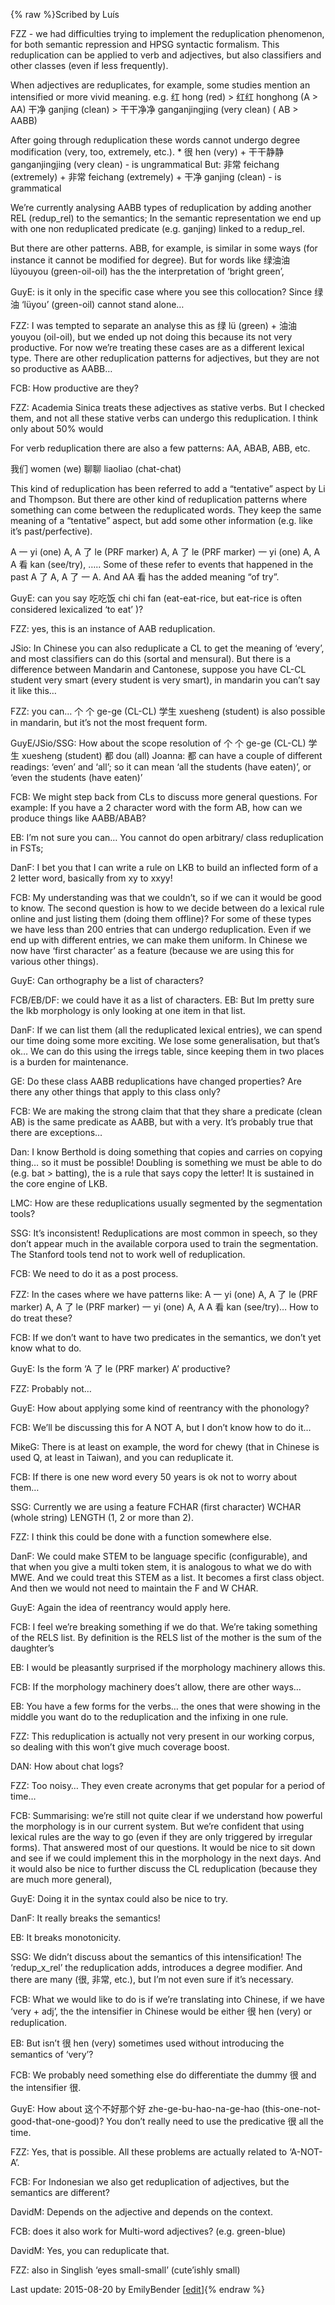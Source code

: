 {% raw %}Scribed by Luís

FZZ - we had difficulties trying to implement the reduplication
phenomenon, for both semantic repression and HPSG syntactic formalism.
This reduplication can be applied to verb and adjectives, but also
classifiers and other classes (even if less frequently).

When adjectives are reduplicates, for example, some studies mention an
intensified or more vivid meaning. e.g. 红 hong (red) &gt; 红红 honghong
(A &gt; AA) 干净 ganjing (clean) &gt; 干干净净 ganganjingjing (very
clean) ( AB &gt; AABB)

After going through reduplication these words cannot undergo degree
modification (very, too, extremely, etc.). \* 很 hen (very) + 干干静静
ganganjingjing (very clean) - is ungrammatical But: 非常 feichang
(extremely) + 非常 feichang (extremely) + 干净 ganjing (clean) - is
grammatical

We’re currently analysing AABB types of reduplication by adding another
REL (redup\_rel) to the semantics; In the semantic representation we end
up with one non reduplicated predicate (e.g. ganjing) linked to a
redup\_rel.

But there are other patterns. ABB, for example, is similar in some ways
(for instance it cannot be modified for degree). But for words like
绿油油 lüyouyou (green-oil-oil) has the the interpretation of ‘bright
green’,

GuyE: is it only in the specific case where you see this collocation?
Since 绿油 ‘lüyou’ (green-oil) cannot stand alone…

FZZ: I was tempted to separate an analyse this as 绿 lü (green) + 油油
youyou (oil-oil), but we ended up not doing this because its not very
productive. For now we’re treating these cases are as a different
lexical type. There are other reduplication patterns for adjectives, but
they are not so productive as AABB…

FCB: How productive are they?

FZZ: Academia Sinica treats these adjectives as stative verbs. But I
checked them, and not all these stative verbs can undergo this
reduplication. I think only about 50% would

For verb reduplication there are also a few patterns: AA, ABAB, ABB,
etc.

我们 women (we) 聊聊 liaoliao (chat-chat)

This kind of reduplication has been referred to add a “tentative” aspect
by Li and Thompson. But there are other kind of reduplication patterns
where something can come between the reduplicated words. They keep the
same meaning of a “tentative” aspect, but add some other information
(e.g. like it’s past/perfective).

A 一 yi (one) A, A 了 le (PRF marker) A, A 了 le (PRF marker) 一 yi
(one) A, A A 看 kan (see/try), ….. Some of these refer to events that
happened in the past A 了 A, A 了 一 A. And AA 看 has the added meaning
“of try”.

GuyE: can you say 吃吃饭 chi chi fan (eat-eat-rice, but eat-rice is
often considered lexicalized ‘to eat’ )?

FZZ: yes, this is an instance of AAB reduplication.

JSio: In Chinese you can also reduplicate a CL to get the meaning of
‘every’, and most classifiers can do this (sortal and mensural). But
there is a difference between Mandarin and Cantonese, suppose you have
CL-CL student very smart (every student is very smart), in mandarin you
can’t say it like this…

FZZ: you can… 个 个 ge-ge (CL-CL) 学生 xuesheng (student) is also
possible in mandarin, but it’s not the most frequent form.

GuyE/JSio/SSG: How about the scope resolution of 个 个 ge-ge (CL-CL)
学生 xuesheng (student) 都 dou (all) Joanna: 都 can have a couple of
different readings: ‘even’ and ‘all’; so it can mean ‘all the students
(have eaten)’, or ‘even the students (have eaten)’

FCB: We might step back from CLs to discuss more general questions. For
example: If you have a 2 character word with the form AB, how can we
produce things like AABB/ABAB?

EB: I’m not sure you can… You cannot do open arbitrary/ class
reduplication in FSTs;

DanF: I bet you that I can write a rule on LKB to build an inflected
form of a 2 letter word, basically from xy to xxyy!

FCB: My understanding was that we couldn’t, so if we can it would be
good to know. The second question is how to we decide between do a
lexical rule online and just listing them (doing them offline)? For some
of these types we have less than 200 entries that can undergo
reduplication. Even if we end up with different entries, we can make
them uniform. In Chinese we now have ‘first character’ as a feature
(because we are using this for various other things).

GuyE: Can orthography be a list of characters?

FCB/EB/DF: we could have it as a list of characters. EB: But Im pretty
sure the lkb morphology is only looking at one item in that list.

DanF: If we can list them (all the reduplicated lexical entries), we can
spend our time doing some more exciting. We lose some generalisation,
but that’s ok… We can do this using the irregs table, since keeping them
in two places is a burden for maintenance.

GE: Do these class AABB reduplications have changed properties? Are
there any other things that apply to this class only?

FCB: We are making the strong claim that that they share a predicate
(clean AB) is the same predicate as AABB, but with a very. It’s probably
true that there are exceptions…

Dan: I know Berthold is doing something that copies and carries on
copying thing… so it must be possible! Doubling is something we must be
able to do (e.g. bat &gt; batting), the is a rule that says copy the
letter! It is sustained in the core engine of LKB.

LMC: How are these reduplications usually segmented by the segmentation
tools?

SSG: It’s inconsistent! Reduplications are most common in speech, so
they don’t appear much in the available corpora used to train the
segmentation. The Stanford tools tend not to work well of reduplication.

FCB: We need to do it as a post process.

FZZ: In the cases where we have patterns like: A 一 yi (one) A, A 了 le
(PRF marker) A, A 了 le (PRF marker) 一 yi (one) A, A A 看 kan
(see/try)… How to do treat these?

FCB: If we don’t want to have two predicates in the semantics, we don’t
yet know what to do.

GuyE: Is the form ‘A 了 le (PRF marker) A’ productive?

FZZ: Probably not…

GuyE: How about applying some kind of reentrancy with the phonology?

FCB: We’ll be discussing this for A NOT A, but I don’t know how to do
it…

MikeG: There is at least on example, the word for chewy (that in Chinese
is used Q, at least in Taiwan), and you can reduplicate it.

FCB: If there is one new word every 50 years is ok not to worry about
them…

SSG: Currently we are using a feature FCHAR (first character) WCHAR
(whole string) LENGTH (1, 2 or more than 2).

FZZ: I think this could be done with a function somewhere else.

DanF: We could make STEM to be language specific (configurable), and
that when you give a multi token stem, it is analogous to what we do
with MWE. And we could treat this STEM as a list. It becomes a first
class object. And then we would not need to maintain the F and W CHAR.

GuyE: Again the idea of reentrancy would apply here.

FCB: I feel we’re breaking something if we do that. We’re taking
something of the RELS list. By definition is the RELS list of the mother
is the sum of the daughter’s

EB: I would be pleasantly surprised if the morphology machinery allows
this.

FCB: If the morphology machinery does’t allow, there are other ways…

EB: You have a few forms for the verbs… the ones that were showing in
the middle you want do to the reduplication and the infixing in one
rule.

FZZ: This reduplication is actually not very present in our working
corpus, so dealing with this won’t give much coverage boost.

DAN: How about chat logs?

FZZ: Too noisy… They even create acronyms that get popular for a period
of time…

FCB: Summarising: we’re still not quite clear if we understand how
powerful the morphology is in our current system. But we’re confident
that using lexical rules are the way to go (even if they are only
triggered by irregular forms). That answered most of our questions. It
would be nice to sit down and see if we could implement this in the
morphology in the next days. And it would also be nice to further
discuss the CL reduplication (because they are much more general),

GuyE: Doing it in the syntax could also be nice to try.

DanF: It really breaks the semantics!

EB: It breaks monotonicity.

SSG: We didn’t discuss about the semantics of this intensification! The
‘redup\_x\_rel’ the reduplication adds, introduces a degree modifier.
And there are many (很, 非常, etc.), but I’m not even sure if it’s
necessary.

FCB: What we would like to do is if we’re translating into Chinese, if
we have ‘very + adj’, the the intensifier in Chinese would be either 很
hen (very) or reduplication.

EB: But isn’t 很 hen (very) sometimes used without introducing the
semantics of ‘very’?

FCB: We probably need something else do differentiate the dummy 很 and
the intensifier 很.

GuyE: How about 这个不好那个好 zhe-ge-bu-hao-na-ge-hao
(this-one-not-good-that-one-good)? You don’t really need to use the
predicative 很 all the time.

FZZ: Yes, that is possible. All these problems are actually related to
‘A-NOT-A’.

FCB: For Indonesian we also get reduplication of adjectives, but the
semantics are different?

DavidM: Depends on the adjective and depends on the context.

FCB: does it also work for Multi-word adjectives? (e.g. green-blue)

DavidM: Yes, you can reduplicate that.

FZZ: also in Singlish ‘eyes small-small’ (cute’ishly small)

Last update: 2015-08-20 by EmilyBender [[edit](https://github.com/delph-in/docs/wiki/LADChineseReduplication/_edit)]{% endraw %}
